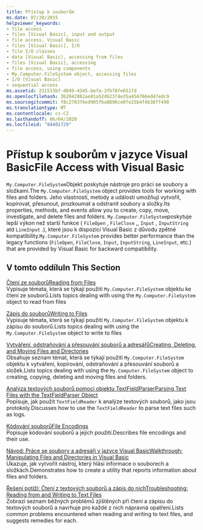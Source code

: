 ```yaml
---
title: Přístup k souborům
ms.date: 07/20/2015
helpviewer_keywords:
- file access
- files [Visual Basic], input and output
- file access, Visual Basic
- files [Visual Basic], I/O
- file I/O classes
- data [Visual Basic], accessing from files
- files [Visual Basic], accessing
- file access, using components
- My.Computer.FileSystem object, accessing files
- I/O [Visual Basic]
- sequential access
ms.assetid: 231533bf-d049-4345-befa-3fb78fe6517d
ms.openlocfilehash: 3b2042862ae81a52d62374e35a456766ed47edc9
ms.sourcegitcommit: f8c270376ed905f6a8896ce0fe25b4f4b38ff498
ms.translationtype: MT
ms.contentlocale: cs-CZ
ms.lasthandoff: 06/04/2020
ms.locfileid: "84401729"
---
```

# <a name="file-access-with-visual-basic"></a><span data-ttu-id="9ce67-102">Přístup k souborům v jazyce Visual Basic</span><span class="sxs-lookup"><span data-stu-id="9ce67-102">File Access with Visual Basic</span></span>

<span data-ttu-id="9ce67-103">`My.Computer.FileSystem`Objekt poskytuje nástroje pro práci se soubory a složkami.</span><span class="sxs-lookup"><span data-stu-id="9ce67-103">The `My.Computer.FileSystem` object provides tools for working with files and folders.</span></span> <span data-ttu-id="9ce67-104">Jeho vlastnosti, metody a události umožňují vytvořit, kopírovat, přesunout, prozkoumat a odstranit soubory a složky.</span><span class="sxs-lookup"><span data-stu-id="9ce67-104">Its properties, methods, and events allow you to create, copy, move, investigate, and delete files and folders.</span></span> <span data-ttu-id="9ce67-105">`My.Computer.FileSystem`poskytuje lepší výkon než starší funkce ( `FileOpen` , `FileClose` ,, `Input` , `InputString` atd `LineInput` .), které jsou k dispozici Visual Basic z důvodu zpětné kompatibility.</span><span class="sxs-lookup"><span data-stu-id="9ce67-105">`My.Computer.FileSystem` provides better performance than the legacy functions (`FileOpen`, `FileClose`, `Input`, `InputString`, `LineInput`, etc.) that are provided by Visual Basic for backward compatibility.</span></span>  
  
## <a name="in-this-section"></a><span data-ttu-id="9ce67-106">V tomto oddílu</span><span class="sxs-lookup"><span data-stu-id="9ce67-106">In This Section</span></span>  

 [<span data-ttu-id="9ce67-107">Čtení ze souborů</span><span class="sxs-lookup"><span data-stu-id="9ce67-107">Reading from Files</span></span>](reading-from-files.md)  
 <span data-ttu-id="9ce67-108">Vypisuje témata, která se týkají použití `My.Computer.FileSystem` objektu ke čtení ze souborů.</span><span class="sxs-lookup"><span data-stu-id="9ce67-108">Lists topics dealing with using the `My.Computer.FileSystem` object to read from files</span></span>  
  
 [<span data-ttu-id="9ce67-109">Zápis do souborů</span><span class="sxs-lookup"><span data-stu-id="9ce67-109">Writing to Files</span></span>](writing-to-files.md)  
 <span data-ttu-id="9ce67-110">Vypisuje témata, která se týkají použití `My.Computer.FileSystem` objektu k zápisu do souborů.</span><span class="sxs-lookup"><span data-stu-id="9ce67-110">Lists topics dealing with using the `My.Computer.FileSystem` object to write to files</span></span>  
  
 [<span data-ttu-id="9ce67-111">Vytváření, odstraňování a přesouvání souborů a adresářů</span><span class="sxs-lookup"><span data-stu-id="9ce67-111">Creating, Deleting, and Moving Files and Directories</span></span>](creating-deleting-and-moving-files-and-directories.md)  
 <span data-ttu-id="9ce67-112">Obsahuje seznam témat, která se týkají použití `My.Computer.FileSystem` objektu k vytváření, kopírování, odstraňování a přesouvání souborů a složek.</span><span class="sxs-lookup"><span data-stu-id="9ce67-112">Lists topics dealing with using the `My.Computer.FileSystem` object to creating, copying, deleting and moving files and folders.</span></span>  
  
 [<span data-ttu-id="9ce67-113">Analýza textových souborů pomocí objektu TextFieldParser</span><span class="sxs-lookup"><span data-stu-id="9ce67-113">Parsing Text Files with the TextFieldParser Object</span></span>](parsing-text-files-with-the-textfieldparser-object.md)  
 <span data-ttu-id="9ce67-114">Popisuje, jak použít `TextFieldReader` k analýze textových souborů, jako jsou protokoly.</span><span class="sxs-lookup"><span data-stu-id="9ce67-114">Discusses how to use the `TextFieldReader` to parse text files such as logs.</span></span>  
  
 [<span data-ttu-id="9ce67-115">Kódování souborů</span><span class="sxs-lookup"><span data-stu-id="9ce67-115">File Encodings</span></span>](file-encodings.md)  
 <span data-ttu-id="9ce67-116">Popisuje kódování souborů a jejich použití.</span><span class="sxs-lookup"><span data-stu-id="9ce67-116">Describes file encodings and their use.</span></span>  
  
 [<span data-ttu-id="9ce67-117">Návod: Práce se soubory a adresáři v jazyce Visual Basic</span><span class="sxs-lookup"><span data-stu-id="9ce67-117">Walkthrough: Manipulating Files and Directories in Visual Basic</span></span>](walkthrough-manipulating-files-and-directories.md)  
 <span data-ttu-id="9ce67-118">Ukazuje, jak vytvořit nástroj, který hlásí informace o souborech a složkách.</span><span class="sxs-lookup"><span data-stu-id="9ce67-118">Demonstrates how to create a utility that reports information about files and folders.</span></span>  
  
 [<span data-ttu-id="9ce67-119">Řešení potíží: Čtení z textových souborů a zápis do nich</span><span class="sxs-lookup"><span data-stu-id="9ce67-119">Troubleshooting: Reading from and Writing to Text Files</span></span>](troubleshooting-reading-from-and-writing-to-text-files.md)  
 <span data-ttu-id="9ce67-120">Zobrazí seznam běžných problémů zjištěných při čtení a zápisu do textových souborů a navrhuje pro každé z nich nápravná opatření.</span><span class="sxs-lookup"><span data-stu-id="9ce67-120">Lists common problems encountered when reading and writing to text files, and suggests remedies for each.</span></span>
